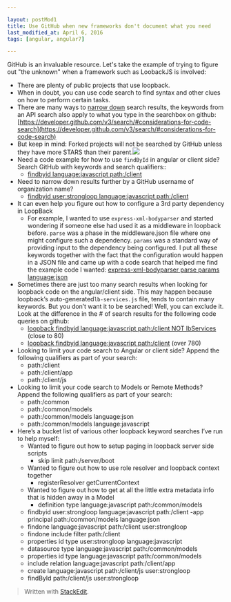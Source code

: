 ```yaml
---  

layout: postMod1
title: Use GitHub when new frameworks don't document what you need
last_modified_at: April 6, 2016
tags: [angular, angular7]  

--- 
```


GitHub is an invaluable resource. Let's take the example of trying to figure out "the unknown" when a framework such as  LoobackJS is involved:
-   There are plenty of public projects that use loopback.
-   When in doubt, you can use code search to find syntax and other clues on how to perform certain tasks.
-   There are many ways to [narrow down](https://help.github.com/articles/searching-code/) search results, the keywords from an API search also apply to what you type in the searchbox on github: [https://developer.github.com/v3/search/#considerations-for-code-search](https://developer.github.com/v3/search/#considerations-for-code-search)
-   But keep in mind: Forked projects will not be searched by GitHub unless they have more STARS than their parent.![](https://lh6.googleusercontent.com/_zPIzX78nxw3BIgBrwP7tP2kfALx1N7XOj8dfSMOvaKFp0MBEmbbqWTxR5m2HUVAVJvJq2wUgv7nzHFlYtheDZUxwQ77DtmKXIPI51RhxZ5PMyiiCDDzhvs0Ae8PKJXN1nrEQDxeStE)
-   Need a code example for how to use `findById` in angular or client side? Search GitHub with keywords and search qualifiers::
    - [findbyid language:javascript path:/client](https://github.com/search?q=findbyid+language%3Ajavascript+path%3A%2Fclient&type=Code&utf8=%E2%9C%93)
-   Need to narrow down results further by a GitHub username of organization name?
	- [findbyid user:strongloop language:javascript path:/client](https://github.com/search?utf8=%E2%9C%93&q=findbyid+user%3Astrongloop+language%3Ajavascript+path%3A%2Fclient&type=Code&ref=searchresults)
-   It can even help you figure out how to configure a 3rd party dependency in LoopBack
	- For example, I wanted to use `express-xml-bodyparser` and started wondering if someone else had used it as a middleware in loopback before. `parse` was a phase in the middleware.json file where one might configure such a dependency. `params` was a standard way of providing input to the dependency being configured. I put all these keywords together with the fact that the configuration would happen in a JSON file and came up with a code search that helped me find the example code I wanted: [express-xml-bodyparser parse params language:json](https://github.com/search?q=express-xml-bodyparser+parse+params+language%3Ajson&type=Code&utf8=%E2%9C%93)
- Sometimes there are just too many search results when looking for loopback code on the angular/client side. This may happen because loopback’s auto-generated`lb-services.js` file, tends to contain many keywords. But you don’t want it to be searched! Well, you can exclude it. Look at the difference in the # of search results for the following code queries on github:
	- [loopback findbyid language:javascript path:/client NOT lbServices](https://github.com/search?utf8=%E2%9C%93&q=loopback+findbyid+language%3Ajavascript+path%3A%2Fclient+NOT+lbServices&type=Code&ref=searchresults) (close to 80)
	- [loopback findbyid language:javascript path:/client](https://github.com/search?utf8=%E2%9C%93&q=loopback+findbyid+language%3Ajavascript+path%3A%2Fclient&type=Code&ref=searchresults) (over 780)
-   Looking to limit your code search to Angular or client side? Append the following qualifiers as part of your search:
	-   path:/client
	-   path:/client/app    
	-   path:/client/js
-   Looking to limit your code search to Models or Remote Methods? Append the following qualifiers as part of your search:
	-   path:/common    
	-   path:/common/models
	-   path:/common/models language:json    
	-   path:/common/models language:javascript
-   Here’s a bucket list of various other loopback keyword searches I’ve run to help myself:
	- Wanted to figure out how to setup paging in loopback server side scripts
		- skip limit path:/server/boot
	-   Wanted to figure out how to use role resolver and loopback context together
		- registerResolver getCurrentContext
	- Wanted to figure out how to get at all the little extra metadata info that is hidden away in a Model
		- definition type language:javascript path:/common/models
	- findbyid user:strongloop language:javascript path:/client
	-app principal path:/common/models language:json
	-   findone language:javascript path:/client user:strongloop
	-   findone include filter path:/client
	-   properties id type user:strongloop language:javascript
	-   datasource type language:javascript path:/common/models
	-   properties id type language:javascript path:/common/models
	-   include relation language:javascript path:/client/app
	-   create language:javascript path:/client/js user:strongloop
	-   findById path:/client/js user:strongloop

> Written with [StackEdit](https://stackedit.io/).
<!--stackedit_data:
eyJoaXN0b3J5IjpbMTg4Mzc3NDUzMSwtMTk5MjYyOTgxMCwtMT
YxOTgzMDI2M119
-->